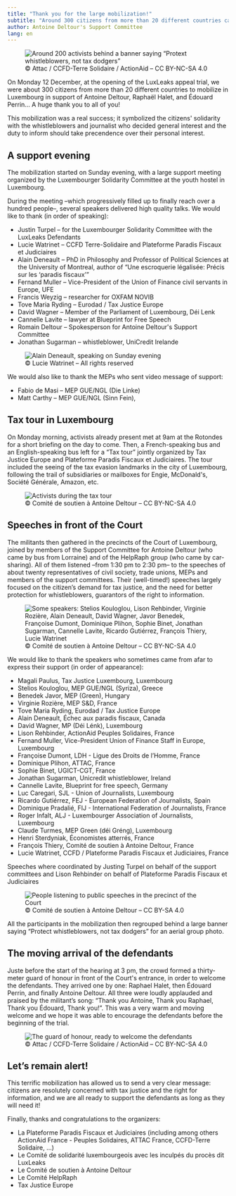 ```yaml
---
title: "Thank you for the large mobilization!"
subtitle: "Around 300 citizens from more than 20 different countries came to Luxembourg in support of Antoine Deltour, Raphaël Halet, and Édouard Perrin…"
author: Antoine Deltour's Support Committee
lang: en
---
```


<figure>
  <img src="/images/news/2016-12-17-banner.jpg" alt="Around 200 activists behind a banner saying “Protext whistleblowers, not tax dodgers”"/>
  <figcaption>&copy; Attac / CCFD-Terre Solidaire / ActionAid – CC BY-NC-SA 4.0</figcaption>
</figure>

On Monday 12 December, at the opening of the LuxLeaks appeal trial, we were about 300 citizens from more than 20 different countries to mobilize in Luxembourg in support of Antoine Deltour, Raphaël Halet, and Édouard Perrin… A huge thank you to all of you!

This mobilization was a real success; it symbolized the citizens' solidarity with the whistleblowers and journalist who decided general interest and the duty to inform should take precendence over their personal interest.

## A support evening

The mobilization started on Sunday evening, with a large support meeting organized by the Luxembourger Solidarity Committee at the youth hostel in Luxembourg.

During the meeting –which progressively filled up to finally reach over a hundred people–, several speakers delivered high quality talks. We would like to thank (in order of speaking):

 * Justin Turpel – for the Luxembourger Solidarity Committee with the LuxLeaks Defendants
 * Lucie Watrinet – CCFD Terre-Solidaire and Plateforme Paradis Fiscaux et Judiciaires
 * Alain Deneault – PhD in Philosophy and Professor of Political Sciences at the University of Montreal, author of “Une escroquerie légalisée: Précis sur les ‘paradis fiscaux’”
 * Fernand Muller – Vice-President of the Union of Finance civil servants in Europe, UFE
 * Francis Weyzig – researcher for OXFAM NOVIB
 * Tove Maria Ryding – Eurodad / Tax Justice Europe
 * David Wagner – Member of the Parliament of Luxembourg, Déi Lenk
 * Cannelle Lavite – lawyer at Blueprint for Free Speech
 * Romain Deltour – Spokesperson for Antoine Deltour's Support Committee
 * Jonathan Sugarman – whistleblower, UniCredit Irelande

<figure>
  <img src="/images/news/2016-12-17-deneault.jpg" alt="Alain Deneault, speaking on Sunday evening"/>
  <figcaption>&copy; Lucie Watrinet – All rights reserved</figcaption>
</figure>

We would also like to thank the MEPs who sent video message of support:

 * Fabio de Masi – MEP GUE/NGL (Die Linke)
 * Matt Carthy – MEP GUE/NGL (Sinn Fein), 

## Tax tour in Luxembourg

On Monday morning, activists already present met at 9am at the Rotondes for a short briefing on the day to come. Then, a French-speaking bus and an English-speaking bus left for a “Tax tour” jointly organized by Tax Justice Europe and Plateforme Paradis Fiscaux et Judiciaires. The tour included the seeing of the tax evasion landmarks in the city of Luxembourg, following the trail of subsidiaries or mailboxes for Engie, McDonald's, Société Générale, Amazon, etc.

<figure>
  <img src="/images/news/2016-12-17-safari.jpg" alt="Activists during the tax tour"/>
  <figcaption>&copy; Comité de soutien à Antoine Deltour – CC BY-NC-SA 4.0</figcaption>
</figure>

## Speeches in front of the Court 

The militants then gathered in the precincts of the Court of Luxembourg, joined by members of the Support Committee for Antoine Deltour (who came by bus from Lorraine) and of the HelpRaph group (who came by car-sharing). All of them listened –from 1:30 pm to 2:30 pm– to the speeches of about twenty representatives of civil society, trade unions, MEPs and members of the support committees. Their (well-timed!) speeches largely focused on the citizen’s demand for tax justice, and the need for better protection for whistleblowers, guarantors of the right to information. 

<figure>
  <img src="/images/news/2016-12-17-speakers.jpg" alt="Some speakers: Stelios Kouloglou, Lison Rehbinder, Virginie Rozière, Alain Deneault, David Wagner, Javor Benedek, Françoise Dumont, Dominique Plihon, Sophie Binet, Jonathan Sugarman, Cannelle Lavite, Ricardo Gutiérrez, François Thiery, Lucie Watrinet"/>
  <figcaption>&copy; Comité de soutien à Antoine Deltour – CC BY-NC-SA 4.0</figcaption>
</figure>

We would like to thank the speakers who sometimes came from afar to express their support (in order of appearance):

 * Magali Paulus, Tax Justice Luxembourg, Luxembourg
 * Stelios Kouloglou, MEP GUE/NGL (Syriza), Greece
 * Benedek Javor, MEP (Green), Hungary
 * Virginie Rozière, MEP S&D, France
 * Tove Maria Ryding, Eurodad / Tax Justice Europe 
 * Alain Deneault, Échec aux paradis fiscaux, Canada 
 * David Wagner, MP (Déi Lénk), Luxembourg 
 * Lison Rehbinder, ActionAid Peuples Solidaires, France 
 * Fernand Muller, Vice-President Union of Finance Staff in Europe, Luxembourg 
 * Françoise Dumont, LDH - Ligue des Droits de l’Homme, France 
 * Dominique Plihon, ATTAC, France 
 * Sophie Binet, UGICT-CGT, France 
 * Jonathan Sugarman, Unicredit whistleblower, Ireland
 * Cannelle Lavite, Blueprint for free speech, Germany
 * Luc Caregari, SJL - Union of Journalists, Luxembourg 
 * Ricardo Gutiérrez, FEJ - European Federation of Journalists, Spain
 * Dominique Pradalié, FIJ - International Federation of Journalists, France 
 * Roger Infalt, ALJ - Luxembourger Association of Journalists, Luxembourg 
 * Claude Turmes, MEP Green (déi Gréng), Luxembourg 
 * Henri Sterdyniak, Économistes atterrés, France
 * François Thiery, Comité de soutien à Antoine Deltour, France
 * Lucie Watrinet, CCFD / Plateforme Paradis Fiscaux et Judiciaires, France

Speeches where coordinated by Justing Turpel on behalf of the support committees and Lison Rehbinder on behalf of Plateforme Paradis Fiscaux et Judiciaires

<figure>
  <img src="/images/news/2016-12-17-audience.jpg" alt="People listening to public speeches in the precinct of the Court"/>
  <figcaption>&copy; Comité de soutien à Antoine Deltour – CC BY-SA 4.0</figcaption>
</figure>

All the participants in the mobilization then regrouped behind a large banner saying “Protect whistleblowers, not tax dodgers” for an aerial group photo.

## The moving arrival of the defendants

Juste before the start of the hearing at 3 pm, the crowd formed a thirty-meter guard of honour in front of the Court's entrance, in order to welcome the defendants. They arrived one by one: Raphael Halet, then Édouard Perrin, and finally Antoine Deltour. All three were loudly applauded and praised by the militant’s song: “Thank you Antoine, Thank you Raphael, Thank you Édouard, Thank you!”. This was a very warm and moving welcome and we hope it was able to encourage the defendants before the beginning of the trial.

<figure>
  <img src="/images/news/2016-12-17-guard-of-honour.jpg" alt="The guard of honour, ready to welcome the defendants"/>
  <figcaption>&copy; Attac / CCFD-Terre Solidaire / ActionAid – CC BY-NC-SA 4.0</figcaption>
</figure>

## Let’s remain alert!

This terrific mobilization has allowed us to send a very clear message: citizens are resolutely concerned with tax justice and the right for information, and we are all ready to support the defendants as long as they will need it!

Finally, thanks and congratulations to the organizers: 
 
 * La Plateforme Paradis Fiscaux et Judiciaires (including among others ActionAid France - Peuples Solidaires, ATTAC France, CCFD-Terre Solidaire, …)
 * Le Comité de solidarité luxembourgeois avec les inculpés du procès dit LuxLeaks
 * Le Comité de soutien à Antoine Deltour
 * Le Comité HelpRaph
 * Tax Justice Europe
